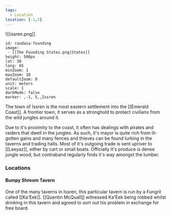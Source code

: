 ```yaml
---
tags:
  - Location
location: [-1,5]
---
```

![[issren.png]]
```leaflet
id: raudaia-founding
image: 
 - [[The Founding States.png|States]]
height: 500px
lat: 30
long: 65
minZoom: 1
maxZoom: 10
defaultZoom: 9
unit: meters
scale: 1
darkMode: false
marker: ,-1, 5,,Issren
```

The town of Issren is the most eastern settlement into the [[Emerald Coast]]. A frontier town, it serves as a stronghold to protect civilians from the wild jungles around it.

Due to it's proximity to the coast, it often has dealings with pirates and raiders that dwell in the jungles. As such, it's mayor is quite rich from ill-gotten gains and many fences and thieves can be found lurking in the taverns and trading halls.
Most of it's outgoing trade is sent upriver to [[Leeyaz]], either by cart or small boats. Officially it's produce is dense jungle wood, but contraband regularly finds it's way amongst the lumber.

### Locations

#### Bumpy Shroom Tavern
One of the many taverns in Issren, this particular tavern is run by a Fungril called [[Ka'Eek]].
[[Quentin McQuall]] witnessed Ka'Eek being robbed whilst drinking in this tavern and agreed to sort out his problem in exchange for free board.